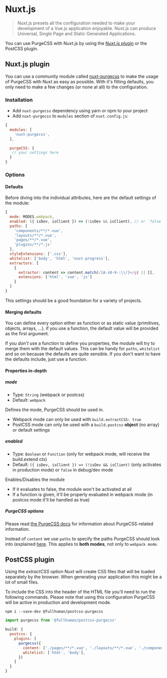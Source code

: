 # Nuxt.js

> Nuxt.js presets all the configuration needed to make your development of a Vue.js application enjoyable. Nuxt.js can produce Universal, Single Page and Static Generated Applications.

You can use PurgeCSS with Nuxt.js by using the [Nuxt.js plugin](https://github.com/Developmint/nuxt-purgecss) or the PostCSS plugin.

## Nuxt.js plugin

You can use a community module called [nuxt-purgecss](https://github.com/Developmint/nuxt-purgecss) to make the usage of PurgeCSS with Nuxt as easy as possible. With it's fitting defaults, you only need to make a few changes (or none at all)
to the configuration.

### Installation

- Add `nuxt-purgecss` dependency using yarn or npm to your project
- Add `nuxt-purgecss` to `modules` section of `nuxt.config.js`:

```js
{
  modules: [
    'nuxt-purgecss',
  ],

  purgeCSS: {
   // your settings here
  }
}
```

### Options

#### Defaults

Before diving into the individual attributes, here are the default settings of the module:

```js
{
  mode: MODES.webpack,
  enabled: ({ isDev, isClient }) => (!isDev && isClient), // or `false` when in dev/debug mode
  paths: [
    'components/**/*.vue',
    'layouts/**/*.vue',
    'pages/**/*.vue',
    'plugins/**/*.js'
  ],
  styleExtensions: ['.css'],
  whitelist: ['body', 'html', 'nuxt-progress'],
  extractors: [
    {
      extractor: content => content.match(/[A-z0-9-:\\/]+/g) || [],
      extensions: ['html', 'vue', 'js']
    }
  ]
}
```

This settings should be a good foundation for a variety of projects.

#### Merging defaults

You can define every option either as function or as static value (primitives, objects, arrays, ...).
if you use a function, the default value will be provided as the first argument.

If you *don't* use a function to define you properties, the module will try to
merge them with the default values. This can be handy for `paths`, `whitelist` and so on because
the defaults are quite sensible. If you don't want to have the defaults include, just use a function.

#### Properties in-depth

##### mode

* Type: `String` (webpack or postcss)
* Default: `webpack`

Defines the mode, PurgeCSS should be used in.

* Webpack mode can only be used with `build.extractCSS: true`
* PostCSS mode can only be used with a `build.postcss` **object** (no array) or default settings

##### enabled

* Type: `Boolean` or `Function` (only for webpack mode, will receive the build.extend ctx)
* Default: `({ isDev, isClient }) => (!isDev && isClient)` (only activates in production mode) or `false` in debug/dev mode

Enables/Disables the module

* If it evaluates to false, the module won't be activated at all
* If a function is given, it'll be properly evaluated in webpack mode (in postcss mode it'll be handled as true)


##### PurgeCSS options

Please read [the PurgeCSS docs](https://www.purgecss.com/configuration) for information about
PurgeCSS-related information.

Instead of `content` we use `paths` to specify the paths PurgeCSS should look into (explained [here](https://www.purgecss.com/with-webpack#options).
This applies to **both modes**, not only to `webpack mode`.

## PostCSS plugin

Using the *extractCSS* option Nuxt will create CSS files that will be loaded separately by the browser.
When generating your application this might be a lot of small files.

To include the CSS into the header of the HTML file you'll need to run the following commands. 
Please note that using this configuration PurgeCSS will be active in production and development mode.

```text
npm i --save-dev @fullhuman/postcss-purgecss
```

```js
import purgecss from '@fullhuman/postcss-purgecss'
```

```javascript
build: {
  postcss: {
    plugins: [
      purgecss({
        content: ['./pages/**/*.vue', './layouts/**/*.vue', './components/**/*.vue'],
        whitelist: ['html', 'body'],
      })
    ]
  }
}
```